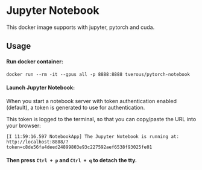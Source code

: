 # Jupyter Notebook 

This docker image supports with jupyter, pytorch and cuda.

## Usage

#### Run docker container:
```
docker run --rm -it --gpus all -p 8888:8888 tverous/pytorch-notebook
```

#### Launch Jupyter Notebook:

When you start a notebook server with token authentication enabled (default), a token is generated to use for authentication. 

This token is logged to the terminal, so that you can copy/paste the URL into your browser:
```
[I 11:59:16.597 NotebookApp] The Jupyter Notebook is running at:
http://localhost:8888/?token=c8de56fa4deed24899803e93c227592aef6538f93025fe01
```

#### Then press `Ctrl + p` and `Ctrl + q` to detach the tty.
